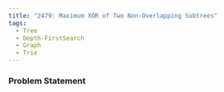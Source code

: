 ```yaml
---
title: "2479: Maximum XOR of Two Non-Overlapping Subtrees"
tags:
  - Tree
  - Depth-FirstSearch
  - Graph
  - Trie
---
```

### Problem Statement

